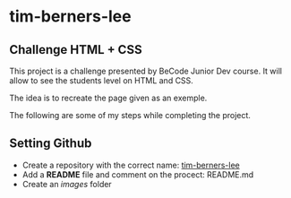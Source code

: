 # tim-berners-lee
## Challenge HTML + CSS

This project is a challenge presented by BeCode Junior Dev course. It will allow to see the students level on HTML and CSS. 

The idea is to recreate the page given as an exemple.

The following are some of my steps while completing the project.

## Setting Github

- Create a repository with the correct name: [tim-berners-lee](https://github.com/LuanPM284/tim-berners-lee)
- Add a **README** file and comment on the procect: README.md
- Create an *images* folder
